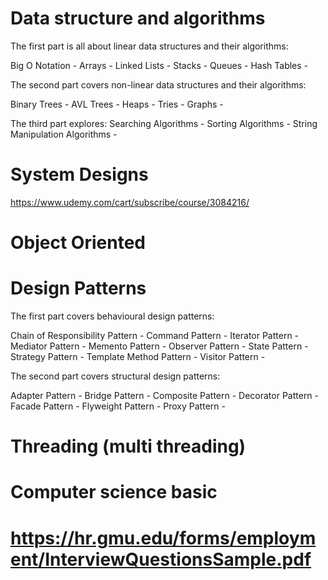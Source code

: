 # Data structure and algorithms

The first part is all about linear data structures and their algorithms:

Big O Notation - 
Arrays - 
Linked Lists - 
Stacks - 
Queues - 
Hash Tables - 

The second part covers non-linear data structures and their algorithms:

Binary Trees - 
AVL Trees - 
Heaps - 
Tries - 
Graphs - 

The third part explores:
Searching Algorithms - 
Sorting Algorithms - 
String Manipulation Algorithms - 

# System Designs

https://www.udemy.com/cart/subscribe/course/3084216/

# Object Oriented

# Design Patterns
The first part covers behavioural design patterns:

Chain of Responsibility Pattern - 
Command Pattern - 
Iterator Pattern - 
Mediator Pattern - 
Memento Pattern - 
Observer Pattern - 
State Pattern - 
Strategy Pattern - 
Template Method Pattern - 
Visitor Pattern - 

The second part covers structural design patterns:

Adapter Pattern - 
Bridge Pattern - 
Composite Pattern - 
Decorator Pattern - 
Facade Pattern - 
Flyweight Pattern - 
Proxy Pattern - 

# Threading (multi threading)

# Computer science basic

# https://hr.gmu.edu/forms/employment/InterviewQuestionsSample.pdf
